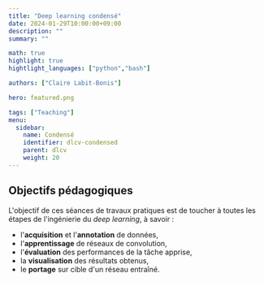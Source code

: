 ```yaml
---
title: "Deep learning condensé"
date: 2024-01-29T10:00:00+09:00
description: ""
summary: ""

math: true 
highlight: true
hightlight_languages: ["python","bash"]

authors: ["Claire Labit-Bonis"]

hero: featured.png

tags: ["Teaching"]
menu:
  sidebar:
    name: Condensé
    identifier: dlcv-condensed
    parent: dlcv
    weight: 20
---
```


## Objectifs pédagogiques

L'objectif de ces séances de travaux pratiques est de toucher à toutes les étapes de l'ingénierie du *deep learning*, à savoir :
- l'**acquisition** et l'**annotation** de données, 
- l'**apprentissage** de réseaux de convolution, 
- l'**évaluation** des performances de la tâche apprise,
- la **visualisation** des résultats obtenus,
- le **portage** sur cible d'un réseau entraîné.




